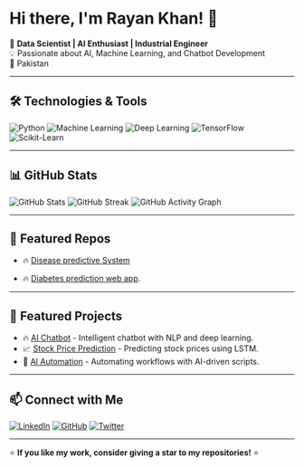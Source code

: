 # Hi there, I'm Rayan Khan! 👋

🚀 **Data Scientist | AI Enthusiast | Industrial Engineer**  
💡 Passionate about AI, Machine Learning, and Chatbot Development  
📍 Pakistan  

---

## 🛠️ Technologies & Tools

![Python](https://img.shields.io/badge/Python-3776AB?style=for-the-badge&logo=python&logoColor=white)
![Machine Learning](https://img.shields.io/badge/Machine%20Learning-FF6F00?style=for-the-badge)
![Deep Learning](https://img.shields.io/badge/Deep%20Learning-EE4C2C?style=for-the-badge)
![TensorFlow](https://img.shields.io/badge/TensorFlow-FF6F00?style=for-the-badge&logo=tensorflow&logoColor=white)
![Scikit-Learn](https://img.shields.io/badge/Scikit--Learn-F7931E?style=for-the-badge&logo=scikit-learn&logoColor=white)

---

## 📊 GitHub Stats

![GitHub Stats](https://github-readme-stats.vercel.app/api?username=rayankhan007&show_icons=true&theme=radical)
![GitHub Streak](https://github-readme-streak-stats.herokuapp.com/?user=rayankhan007&theme=dark)
![GitHub Activity Graph](https://github-readme-activity-graph.vercel.app/graph?username=rayankhan007&theme=react-dark)

---

## 🚀 Featured Repos

- 🔥 [Disease predictive System](https://github.com/rayankhan007/Alzheimer-s-Disease-Prediction.git)

- 🔥 [Diabetes prediction web app](https://github.com/rayankhan007/Diabetes_prediction_Web_App).

---

## 🚀 Featured Projects

- 🔥 [AI Chatbot](https://github.com/rayankhan007/ai-chatbot) - Intelligent chatbot with NLP and deep learning.
- 📈 [Stock Price Prediction](https://github.com/rayankhan007/stock-prediction) - Predicting stock prices using LSTM.
- 🤖 [AI Automation](https://github.com/rayankhan007/ai-automation) - Automating workflows with AI-driven scripts.

---

## 📫 Connect with Me

[![LinkedIn](https://img.shields.io/badge/LinkedIn-0A66C2?style=for-the-badge&logo=linkedin&logoColor=white)](https://linkedin.com/in/rayankhan007)
[![GitHub](https://img.shields.io/badge/GitHub-100000?style=for-the-badge&logo=github&logoColor=white)](https://github.com/rayankhan007)
[![Twitter](https://img.shields.io/badge/Twitter-1DA1F2?style=for-the-badge&logo=twitter&logoColor=white)](https://twitter.com/rayankhan007)

---

⭐ **If you like my work, consider giving a star to my repositories!** ⭐
